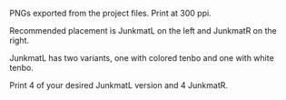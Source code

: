 PNGs exported from the project files. Print at 300 ppi.

Recommended placement is JunkmatL on the left and JunkmatR on the right.

JunkmatL has two variants, one with colored tenbo and one with white tenbo.

Print 4 of your desired JunkmatL version and 4 JunkmatR.
